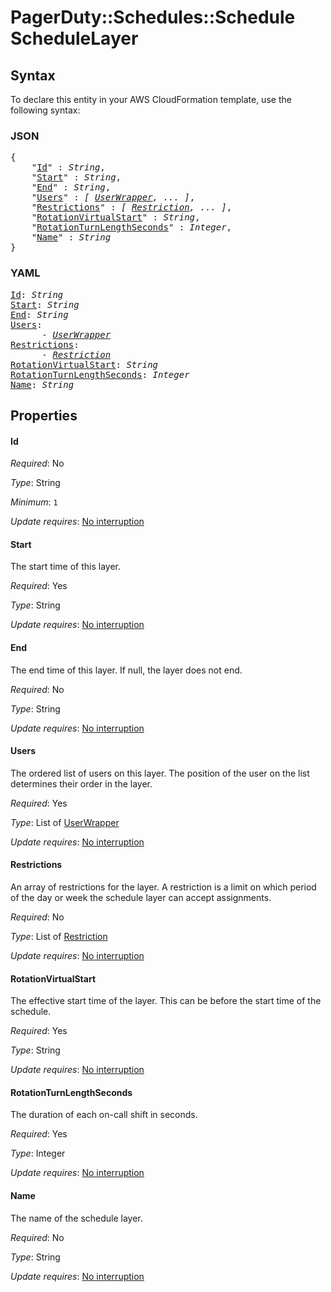 # PagerDuty::Schedules::Schedule ScheduleLayer

## Syntax

To declare this entity in your AWS CloudFormation template, use the following syntax:

### JSON

<pre>
{
    "<a href="#id" title="Id">Id</a>" : <i>String</i>,
    "<a href="#start" title="Start">Start</a>" : <i>String</i>,
    "<a href="#end" title="End">End</a>" : <i>String</i>,
    "<a href="#users" title="Users">Users</a>" : <i>[ <a href="userwrapper.md">UserWrapper</a>, ... ]</i>,
    "<a href="#restrictions" title="Restrictions">Restrictions</a>" : <i>[ <a href="restriction.md">Restriction</a>, ... ]</i>,
    "<a href="#rotationvirtualstart" title="RotationVirtualStart">RotationVirtualStart</a>" : <i>String</i>,
    "<a href="#rotationturnlengthseconds" title="RotationTurnLengthSeconds">RotationTurnLengthSeconds</a>" : <i>Integer</i>,
    "<a href="#name" title="Name">Name</a>" : <i>String</i>
}
</pre>

### YAML

<pre>
<a href="#id" title="Id">Id</a>: <i>String</i>
<a href="#start" title="Start">Start</a>: <i>String</i>
<a href="#end" title="End">End</a>: <i>String</i>
<a href="#users" title="Users">Users</a>: <i>
      - <a href="userwrapper.md">UserWrapper</a></i>
<a href="#restrictions" title="Restrictions">Restrictions</a>: <i>
      - <a href="restriction.md">Restriction</a></i>
<a href="#rotationvirtualstart" title="RotationVirtualStart">RotationVirtualStart</a>: <i>String</i>
<a href="#rotationturnlengthseconds" title="RotationTurnLengthSeconds">RotationTurnLengthSeconds</a>: <i>Integer</i>
<a href="#name" title="Name">Name</a>: <i>String</i>
</pre>

## Properties

#### Id

_Required_: No

_Type_: String

_Minimum_: <code>1</code>

_Update requires_: [No interruption](https://docs.aws.amazon.com/AWSCloudFormation/latest/UserGuide/using-cfn-updating-stacks-update-behaviors.html#update-no-interrupt)

#### Start

The start time of this layer.

_Required_: Yes

_Type_: String

_Update requires_: [No interruption](https://docs.aws.amazon.com/AWSCloudFormation/latest/UserGuide/using-cfn-updating-stacks-update-behaviors.html#update-no-interrupt)

#### End

The end time of this layer. If null, the layer does not end.

_Required_: No

_Type_: String

_Update requires_: [No interruption](https://docs.aws.amazon.com/AWSCloudFormation/latest/UserGuide/using-cfn-updating-stacks-update-behaviors.html#update-no-interrupt)

#### Users

The ordered list of users on this layer. The position of the user on the list determines their order in the layer.

_Required_: Yes

_Type_: List of <a href="userwrapper.md">UserWrapper</a>

_Update requires_: [No interruption](https://docs.aws.amazon.com/AWSCloudFormation/latest/UserGuide/using-cfn-updating-stacks-update-behaviors.html#update-no-interrupt)

#### Restrictions

An array of restrictions for the layer. A restriction is a limit on which period of the day or week the schedule layer can accept assignments.

_Required_: No

_Type_: List of <a href="restriction.md">Restriction</a>

_Update requires_: [No interruption](https://docs.aws.amazon.com/AWSCloudFormation/latest/UserGuide/using-cfn-updating-stacks-update-behaviors.html#update-no-interrupt)

#### RotationVirtualStart

The effective start time of the layer. This can be before the start time of the schedule.

_Required_: Yes

_Type_: String

_Update requires_: [No interruption](https://docs.aws.amazon.com/AWSCloudFormation/latest/UserGuide/using-cfn-updating-stacks-update-behaviors.html#update-no-interrupt)

#### RotationTurnLengthSeconds

The duration of each on-call shift in seconds.

_Required_: Yes

_Type_: Integer

_Update requires_: [No interruption](https://docs.aws.amazon.com/AWSCloudFormation/latest/UserGuide/using-cfn-updating-stacks-update-behaviors.html#update-no-interrupt)

#### Name

The name of the schedule layer.

_Required_: No

_Type_: String

_Update requires_: [No interruption](https://docs.aws.amazon.com/AWSCloudFormation/latest/UserGuide/using-cfn-updating-stacks-update-behaviors.html#update-no-interrupt)

